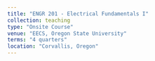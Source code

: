 ```yaml
---
title: "ENGR 201 - Electrical Fundamentals I"
collection: teaching
type: "Onsite Course"
venue: "EECS, Oregon State University"
terms: "4 quarters"
location: "Corvallis, Oregon"
---
```

